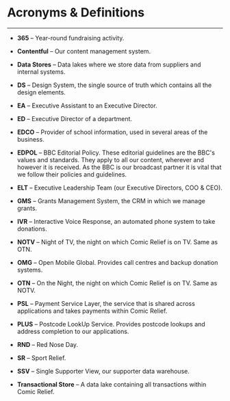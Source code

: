 # Acronyms & Definitions
***

- **365** – Year-round fundraising activity.

- **Contentful** – Our content management system.

- **Data Stores** – Data lakes where we store data from suppliers and internal
  systems.

- **DS** – Design System, the single source of truth which contains all the
  design elements.

- **EA** – Executive Assistant to an Executive Director.

- **ED** – Executive Director of a department.

- **EDCO** – Provider of school information, used in several areas of the
  business.

- **EDPOL** – BBC Editorial Policy. These editorial guidelines are the BBC's
  values and standards. They apply to all our content, wherever and however it
  is received. As the BBC is our broadcast partner it is vital that we follow
  their policies and guidelines.

- **ELT** – Executive Leadership Team (our Executive Directors, COO & CEO).

- **GMS** – Grants Management System, the CRM in which we manage grants.

- **IVR** – Interactive Voice Response, an automated phone system to take
  donations.

- **NOTV** – Night of TV, the night on which Comic Relief is on TV.
  Same as OTN.

- **OMG** – Open Mobile Global. Provides call centres and backup donation
  systems.

- **OTN** – On the Night, the night on which Comic Relief is on TV.
  Same as NOTV.

- **PSL** – Payment Service Layer, the service that is shared across
  applications and takes payments within Comic Relief.

- **PLUS** – Postcode LookUp Service. Provides postcode lookups and address
  completion to our applications.

- **RND** – Red Nose Day.

- **SR** – Sport Relief.

- **SSV** – Single Supporter View, our supporter data warehouse.

- **Transactional Store** – A data lake containing all transactions within
  Comic Relief.
